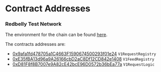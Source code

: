 # Contract Addresses

### Redbelly Test Network

The environment for the chain can be found [here](https://vine.redbelly.network/environments).

The contracts addresses are:
+ [0x9afa1fd478705a1C4663F1590674500293f01e24](https://redbelly.testnet.routescan.io/address/0x9afa1fd478705a1C4663F1590674500293f01e24) `V1RequestRegistry`
+ [0xE35fBA13d96a9A26166cbD2aC8Df12CD842e1408](https://redbelly.testnet.routescan.io/address/0xE35fBA13d96a9A26166cbD2aC8Df12CD842e1408) `V1FeedRegistry`
+ [0xD81F8f8B7007e9A82cE42bcE96D0572b36bEa77a](https://redbelly.testnet.routescan.io/address/0xD81F8f8B7007e9A82cE42bcE96D0572b36bEa77a) `V1RequestLogic`

